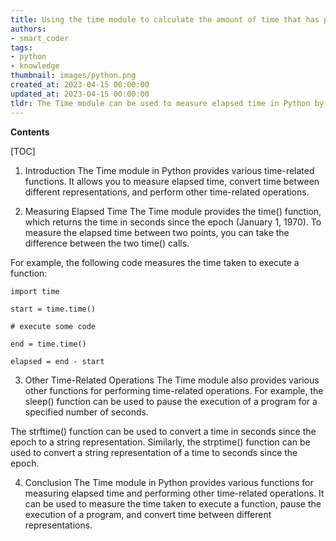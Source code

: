 ```yaml
---
title: Using the time module to calculate the amount of time that has passed
authors:
- smart_coder
tags:
- python
- knowledge
thumbnail: images/python.png
created_at: 2023-04-15 00:00:00
updated_at: 2023-04-15 00:00:00
tldr: The Time module can be used to measure elapsed time in Python by using the time() function.
---
```


**Contents**

[TOC]

1. Introduction
The Time module in Python provides various time-related functions. It allows you to measure elapsed time, convert time between different representations, and perform other time-related operations. 

2. Measuring Elapsed Time
The Time module provides the time() function, which returns the time in seconds since the epoch (January 1, 1970). To measure the elapsed time between two points, you can take the difference between the two time() calls.

For example, the following code measures the time taken to execute a function:

```
import time

start = time.time()

# execute some code

end = time.time()

elapsed = end - start
```

3. Other Time-Related Operations
The Time module also provides various other functions for performing time-related operations. For example, the sleep() function can be used to pause the execution of a program for a specified number of seconds.

The strftime() function can be used to convert a time in seconds since the epoch to a string representation. Similarly, the strptime() function can be used to convert a string representation of a time to seconds since the epoch.

4. Conclusion
The Time module in Python provides various functions for measuring elapsed time and performing other time-related operations. It can be used to measure the time taken to execute a function, pause the execution of a program, and convert time between different representations.
